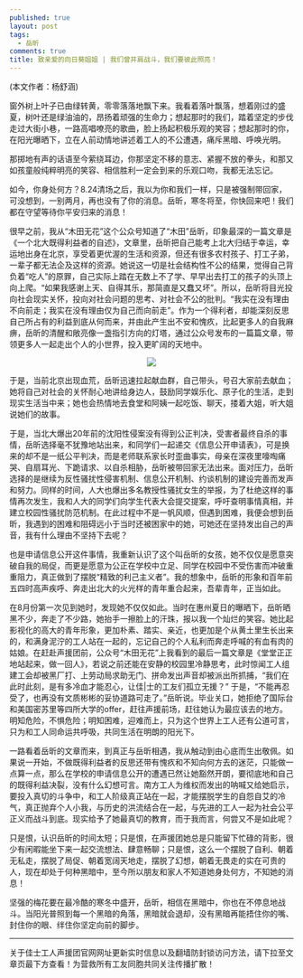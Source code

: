 ```yaml
---
published: true
layout: post
tags:
  - 岳昕
comments: true
title: 致亲爱的向日葵姐姐 | 我们曾并肩战斗，我们要彼此照亮！
---
```

(本文作者：杨舒涵)

窗外树上叶子已由绿转黄，零零落落地飘下来。我看着落叶飘落，想着刚过的盛夏，树叶还是绿油油的，昂扬着顽强的生命力；想起那时的我们，踏着坚定的步伐走过大街小巷，一路高唱嘹亮的歌曲，脸上扬起积极乐观的笑容；想起那时的你，在阳光曝晒下，立在人前动情地讲述着工人的不公遭遇，痛斥黑暗、呼唤光明。

那掷地有声的话语至今萦绕耳边，你那坚定不移的意志、紧握不放的拳头，和那又如孩童般纯粹明亮的笑容、相信胜利一定会到来的乐观口吻，我都无法忘记。

如今，你身处何方？8.24清场之后，我以为你和我们一样，只是被强制带回家，可没想到，一别两月，再也没有了你的消息。岳昕，寒冬将至，你快回来吧！我们都在守望等待你平安归来的消息！

很早之前，我从“木田无花”这个公众号知道了“木田”岳昕，印象最深的一篇文章是《一个北大既得利益者的自述》，文章里，岳昕把自己能考上北大归结于幸运，幸运地出身在北京，享受着更优渥的生活和资源，但还有很多农村孩子、打工子弟，一辈子都无法企及这样的资源。她说这一切是社会结构性不公的结果，觉得自己背负着“吃人”的原罪，自己实际上踏在无数上不了学、早早出去打工的孩子的头顶上向上爬。“如果我感谢上天、自得其乐，那简直是又蠢又坏”。所以，岳昕将目光投向社会现实关怀，投向对社会问题的思考、对社会不公的批判。“我实在没有理由不向前走；我实在没有理由仅为自己而向前走”。作为一个得利者，却能深刻反思自己所占有的利益到底从何而来，并由此产生出不安和愧疚，比起更多人的自我麻痹，岳昕的清醒和敞亮像一盏指引方向的灯塔，通过公众号发布的一篇篇文章，带领更多人一起走出个人的小世界，投入更旷阔的天地中。

<div style="text-align:center">
<img src="https://i.loli.net/2018/10/23/5bce72f79bdb6.jpg">
</div>

于是，当前北京出现血荒，岳昕迅速拉起献血群，自己带头，号召大家前去献血；她将自己对社会的关怀耐心地讲给身边人，鼓励同学娱乐化、原子化的生活，走到现实生活当中来；她也会热情地去食堂和阿姨一起吃饭、聊天，搂着大姐，听大姐说她们的故事。

于是，当北大爆出20年前的沈阳性侵案没有得到公正判决，受害者最终自杀的事情，岳昕选择毫不犹豫地站出来，和同学们一起递交《信息公开申请表》，可是换来的却不是一纸公平判决，而是老师联系家长时歪曲事实，母亲在深夜里嚎啕痛哭、自扇耳光、下跪请求、以自杀相胁，岳昕被带回家无法出来。面对压力，岳昕选择的是继续为反性骚扰性侵害机制、信息公开机制、约谈机制的建设完善而发声和努力。同样的时间，人大也爆出多名教授性骚扰女生的举报，为了杜绝这样的事情再次发生，我和人大的同学们向学生代表大会提交提案，呼吁查明事情真相，并建立校园性骚扰防范机制。在此过程中不是一帆风顺，但遇到困难，我便会想到岳昕，我遇到的困难和阻碍远小于当时还被困家中的她，可她还在坚持发出自己的声音，我有什么理由不坚持下去呢？

也是申请信息公开这件事情，我重新认识了这个叫岳昕的女孩，她不仅仅是愿意突破自我的局促，而更是愿意为公正在学校中立足、同学在校园中不受伤害而冲破重重阻力，真正做到了摆脱“精致的利己主义者”。我的想象中，岳昕的形象和百年前五四时高声疾呼、奔走出北大的火光样的青年重合起来，吾辈青年，正当如此。

在8月份第一次见到她时，发现她不仅仅如此。当时在惠州夏日的曝晒下，岳昕晒黑不少，奔走了不少路，她抬手一擦脸上的汗珠，报以我一个灿烂的笑容。她比起影视化的高大的青年形象，更加朴素、踏实、亲近，也更加是个从黄土里生长出来的，和满身泥泞的工人站在一起的，忘记自己的个人私利而奔走呼喊的有血有肉的姑娘。在赶赴声援团前，公众号“木田无花”上我看到的最后一篇文章是《堂堂正正地站起来，做一回人》，若说之前还能在安静的校园里冷静思考，此时惊闻工人组建工会却被黑厂打、上劳动局求助无门、拼命发出声音却被派出所抓捕，“我们在此时此刻，是有多冷血才能忍心，让佳|士的工友们孤立无援？”
于是，“不能再忍受了，也再没有文质彬彬的妥协道路可走了。”岳昕说。毕业关口，她拒绝了国际台和美国密苏里等四所大学的offer，赶往声援前场，赶往她认为最应该去的地方。明知危险，不惧危险；明知困难，迎难而上，只为这个世界上工人还有公道可言，只为和工人同命运共呼吸，共同生活在明朗的阳光下。

一路看着岳昕的文章而来，到真正与岳昕相遇，我从触动到由心底而生出敬佩。如果说一开始，不做既得利益者的反思还带有愧疚和不知向何方去的迷茫，只能做一点算一点，那么在学校的申请信息公开的遭遇已然让她豁然开朗，要彻底地和自己的既得利益决裂，没有什么幻想可言。南方工人为维权而发出的呐喊又给她启示，要投入真切的斗争中，和工人阶级真正站在一起，才能摆脱学生的自怨自艾的冷气，真正抛弃个人小我，与历史的洪流结合在一起，与先进的工人一起为社会公平正义而战斗到底。现实给予了她最真切的教育，而于我而言，何尝又不是如此呢？

只是恨，认识岳昕的时间太短；只是恨，在声援团她总是只能留下忙碌的背影，很少有闲暇能坐下来一起交流想法、肆意畅聊；只是恨，这么一个摆脱了自利、朝着无私走，摆脱了局促、朝着宽阔天地走，摆脱了幻想，朝着无畏走的实在可贵的人，现在却处于何种黑暗中，至今所以朋友和家人不知道她身处何方，不知她的消息！

坚强的梅花要在最冷酷的寒冬中盛开，岳昕，相信在黑暗中，你也在不停息地战斗。当阳光普照到每一个黑暗的角落，黑暗就会退却，没有黑暗再能捂住你的嘴、封住你的眼、绊住你坚定向前的脚步。


---
关于佳士工人声援团官网网址更新实时信息以及翻墙防封锁访问方法，请下拉至文章页最下方查看！为营救所有工友同胞共同关注传播扩散！
